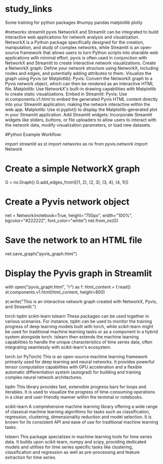 # study_links
Some training for python packages
#numpy pandas matplotlib plotly

#networkx streamlit pyvis
NetworkX and Streamlit can be integrated to build interactive web applications for network analysis and visualization. NetworkX is a Python package specifically designed for the creation, manipulation, and study of complex networks, while Streamlit is an open-source framework that allows users to turn Python scripts into sharable web applications with minimal effort.
pyvis is often used in conjunction with NetworkX and Streamlit to create interactive network visualizations.
Create a NetworkX graph:
Define your network structure using NetworkX, including nodes and edges, and potentially adding attributes to them.
Visualize the graph using Pyvis (or Matplotlib):
Pyvis: Convert the NetworkX graph to a Pyvis network object, which can then be rendered as an interactive HTML file.
Matplotlib: Use NetworkX's built-in drawing capabilities with Matplotlib to create static visualizations.
Embed in Streamlit:
Pyvis: Use st.components.v1.html to embed the generated Pyvis HTML content directly into your Streamlit application, making the network interactive within the web app.
Matplotlib: Use st.pyplot() to display the Matplotlib-generated plot in your Streamlit application.
Add Streamlit widgets:
Incorporate Streamlit widgets like sliders, buttons, or file uploaders to allow users to interact with the network data, modify visualization parameters, or load new datasets.

#Python Example Workflow:


import streamlit as st
import networkx as nx
from pyvis.network import Network

# Create a simple NetworkX graph
G = nx.Graph()
G.add_edges_from([(1, 2), (2, 3), (3, 4), (4, 1)])

# Create a Pyvis network object
net = Network(notebook=True, height="750px", width="100%", bgcolor="#222222", font_color="white")
net.from_nx(G)

# Save the network to an HTML file
net.save_graph("pyvis_graph.html")

# Display the Pyvis graph in Streamlit
with open("pyvis_graph.html", "r") as f:
    html_content = f.read()
    st.components.v1.html(html_content, height=800)

st.write("This is an interactive network graph created with NetworkX, Pyvis, and Streamlit.")


torch tqdm scikit-learn tslearn
These packages can be used together in various scenarios. For instance, tqdm can be used to monitor the training progress of deep learning models built with torch, while scikit-learn might be used for traditional machine learning tasks or as a component in a hybrid system alongside torch. tslearn then extends the machine learning capabilities to handle the unique characteristics of time series data, often integrating seamlessly with scikit-learn's ecosystem.

torch (or PyTorch)
This is an open-source machine learning framework primarily used for deep learning and neural networks. It provides powerful tensor computation capabilities with GPU acceleration and a flexible automatic differentiation system (autograd) for building and training complex neural network architectures.

tqdm
This library provides fast, extensible progress bars for loops and iterables.
It is used to visualize the progress of time-consuming operations in a clear and user-friendly manner within the terminal or notebooks.

scikit-learn
A comprehensive machine learning library offering a wide range of classical machine learning algorithms for tasks such as classification, regression, clustering, dimensionality reduction and model selection. It is known for its consistent API and ease of use for traditional machine learning tasks.

tslearn
This package specializes in machine learning tools for time series data. It builds upon scikit-learn, numpy and scipy, providing dedicated models and utilities for time series specific tasks like clustering, classification and regression as well as pre-processing and feature extraction for time series.


